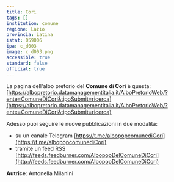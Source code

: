 ```yaml
---
title: Cori
tags: []
institution: comune
regione: Lazio
provincia: Latina
istat: 059006
ipa: c_d003
image: c_d003.png
accessible: true
standard: false
official: true
---
```


La pagina dell'albo pretorio del **Comune di Cori** è questa: [https://albopretorio.datamanagementitalia.it/AlboPretorioWeb/?ente=ComuneDiCori&tipoSubmit=ricerca](https://albopretorio.datamanagementitalia.it/AlboPretorioWeb/?ente=ComuneDiCori&tipoSubmit=ricerca)

Adesso puoi seguire le nuove pubblicazioni in due modalità:

* su un canale Telegram [https://t.me/albopopcomunediCori](https://t.me/albopopcomunediCori)
* tramite un feed RSS [http://feeds.feedburner.com/AlbopopDelComuneDiCori](http://feeds.feedburner.com/AlbopopDelComuneDiCori)

**Autrice**: Antonella Milanini

